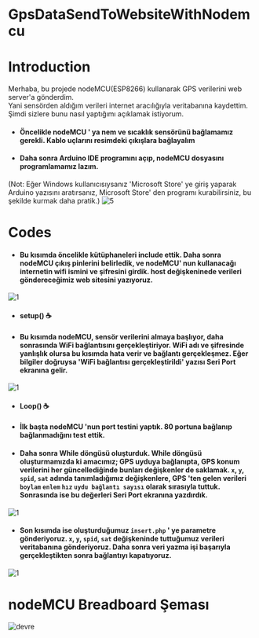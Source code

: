 # GpsDataSendToWebsiteWithNodemcu

# Introduction
Merhaba, bu projede nodeMCU(ESP8266) kullanarak GPS verilerini web server'a gönderdim. 
<br>Yani sensörden aldığım verileri internet aracılığıyla veritabanına kaydettim. Şimdi sizlere bunu nasıl yaptığımı açıklamak istiyorum.

* #### Öncelikle nodeMCU ' ya nem ve sıcaklık sensörünü bağlamamız gerekli. Kablo uçlarını resimdeki çıkışlara bağlayalım

* #### Daha sonra Arduino IDE programını açıp, nodeMCU dosyasını programlamamız lazım.
(Not: Eğer Windows kullanıcısıysanız 'Microsoft Store' ye giriş yaparak Arduino yazısını aratırsanız, Microsoft Store' den programı kurabilirsiniz, bu şekilde kurmak daha pratik.)
![5](https://user-images.githubusercontent.com/50117470/77775186-42033f80-705d-11ea-8c36-3d14e5ffaa0c.PNG)

# Codes
* #### Bu kısımda öncelikle kütüphaneleri include ettik. Daha sonra nodeMCU çıkış pinlerini belirledik, ve nodeMCU' nun kullanacağı internetin wifi ismini ve şifresini girdik. host değişkeninede verileri göndereceğimiz web sitesini yazıyoruz.
![1](https://user-images.githubusercontent.com/50117470/88455325-20845a00-ce7d-11ea-9848-b94678856f81.png)

* #### setup() :coffee:
* #### Bu kısımda nodeMCU, sensör verilerini almaya başlıyor, daha sonrasında WiFi bağlantısını gerçekleştiriyor. WiFi adı ve şifresinde yanlışlık olursa bu kısımda hata verir ve bağlantı gerçekleşmez. Eğer bilgiler doğruysa 'WiFi bağlantısı gerçekleştirildi' yazısı Seri Port ekranına gelir.
![1](https://user-images.githubusercontent.com/50117470/88455382-85d84b00-ce7d-11ea-8088-4055a4a18c06.png)

* #### Loop() :coffee:
* #### İlk başta nodeMCU 'nun port testini yaptık. 80 portuna bağlanıp bağlanmadığını test ettik.
* #### Daha sonra While döngüsü oluşturduk. While döngüsü oluşturmamızda ki amacımız; GPS uyduya bağlanıpta, GPS konum verilerini her güncellediğinde bunları değişkenler de saklamak. `x`, `y`, `spid`, `sat` adında tanımladığımız değişkenlere, GPS 'ten gelen verileri `boylam` `enlem` `hız` `uydu bağlantı sayısı` olarak sırasıyla tuttuk. Sonrasında ise bu değerleri Seri Port ekranına yazdırdık.
![1](https://user-images.githubusercontent.com/50117470/88455519-88877000-ce7e-11ea-8759-4bcc42bc2f47.png)

* #### Son kısımda ise oluşturduğumuz `insert.php` ' ye parametre gönderiyoruz. `x`, `y`, `spid`, `sat` değişkeninde tuttuğumuz verileri veritabanına gönderiyoruz. Daha sonra veri yazma işi başarıyla gerçekleştikten sonra bağlantıyı kapatıyoruz. 
![1](https://user-images.githubusercontent.com/50117470/88455850-a5717280-ce81-11ea-8866-f1f7578124c0.png)

# nodeMCU Breadboard Şeması
![devre](https://user-images.githubusercontent.com/50117470/88455989-c8e8ed00-ce82-11ea-8d42-92d7a6c560c7.png)


